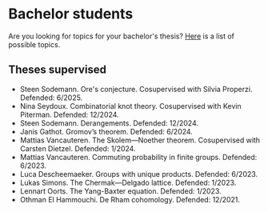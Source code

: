 # Bachelor students

Are you looking for topics for your bachelor's thesis? [Here](files/bachelor.pdf) is a list of possible topics. 

## Theses supervised

* Steen Sodemann. Ore's conjecture. Cosupervised with Silvia Properzi. Defended: 6/2025.
* Nina Seydoux. Combinatorial knot theory. Cosupervised with Kevin Piterman. Defended: 12/2024.
* Steen Sodemann. Derangements. Defended: 12/2024.
* Janis Gathot. Gromov’s theorem.  Defended: 6/2024.
* Mattias Vancauteren. The Skolem—Noether theorem. Cosupervised with Carsten Dietzel. Defended: 1/2024.
* Mattias Vancauteren. Commuting probability in finite groups. Defended: 6/2023. 
* Luca Descheemaeker. Groups with unique products. Defended: 6/2023. 
* Lukas Simons. The Chermak—Delgado lattice. Defended: 1/2023.
* Lennart Oorts. The Yang-Baxter equation. Defended: 1/2023.
* Othman El Hammouchi. De Rham cohomology. Defended: 12/2021.
